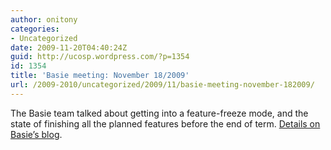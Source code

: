```yaml
---
author: onitony
categories:
- Uncategorized
date: 2009-11-20T04:40:24Z
guid: http://ucosp.wordpress.com/?p=1354
id: 1354
title: 'Basie meeting: November 18/2009'
url: /2009-2010/uncategorized/2009/11/basie-meeting-november-182009/
---
```


The Basie team talked about getting into a feature-freeze mode, and the state of finishing all the planned features before the end of term. [Details on Basie&#8217;s blog](http://blog.basieproject.org/?p=1543 "Basie Weekly Meeting: November 18, 2009").